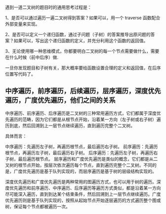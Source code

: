遇到一道二叉树的题目时的通用思考过程是：

1、是否可以通过遍历一遍二叉树得到答案？如果可以，用一个 traverse 函数配合外部变量来实现。

2、是否可以定义一个递归函数，通过子问题（子树）的答案推导出原问题的答案？如果可以，写出这个递归函数的定义，并充分利用这个函数的返回值。

3、无论使用哪一种思维模式，你都要明白二叉树的每一个节点需要做什么，需要在什么时候（前中后序）做.


一旦你发现题目和子树有关，那大概率要给函数设置合理的定义和返回值，在后序位置写代码了。

## 中序遍历，前序遍历，后续遍历，层序遍历，深度优先遍历，广度优先遍历，他们之间的关系

中序遍历、前序遍历、后序遍历是二叉树的三种常用遍历方式，它们都属于深度优先遍历的范畴，因为它们都是从根节点开始，沿着某一方向（左子树或右子树）遍历到底，然后回溯到上一层节点继续遍历，直到遍历完整个二叉树。

具体而言：

中序遍历：先遍历左子树，再遍历根节点，最后遍历右子树。
前序遍历：先遍历根节点，再遍历左子树，最后遍历右子树。
后序遍历：先遍历左子树，再遍历右子树，最后遍历根节点。
层序遍历和广度优先遍历是类似的概念，它们都是从二叉树的根节点开始，按层次依次遍历每个节点，直到遍历完整个二叉树。不同的是，广度优先遍历是基于队列实现的，而层序遍历是基于树的层级结构实现的。

深度优先遍历和广度优先遍历是两种常用的图遍历方式，也可以用于树的遍历。深度优先遍历和前序遍历、中序遍历、后序遍历等遍历方式类似，都是沿着某一方向尽可能深入遍历，直到到达某个结束条件，然后回溯到上一层节点继续遍历。广度优先遍历则是基于队列实现的，按照从起始节点开始逐层遍历的方式遍历整个图或树，保证每个节点都被遍历一次。